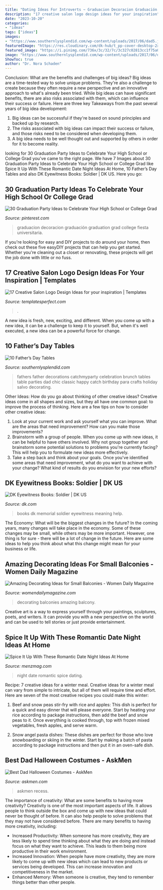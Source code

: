 ```yaml
---
title: "Dating Ideas For Introverts ~ Graduacion Decoracion Graduación Graduation Grad College Fiesta Universitaria"
description: "17 creative salon logo design ideas for your inspiration"
date: "2023-10-20"
categories:
- "ideas"
tags: ["ideas"]
images:
- "https://www.southernlysplendid.com/wp-content/uploads/2017/06/dad5.jpg"
featuredImage: "https://res.cloudinary.com/dk-hub/t_pp-cover-desktop-2x,f_auto/DK/f5a25a3b00134156ac4d0226fe350a45/9098c50242a44d5e81b49e9b0c5c4e0f.jpg"
featured_image: "https://i.pinimg.com/736x/3c/32/7c/3c327c02813cc1f75a0d3d80d285fbbb.jpg"
image: "https://www.southernlysplendid.com/wp-content/uploads/2017/06/dad5.jpg"
ShowToc: true
author: "Dr. Nora Schaden"
---
```



Conclusion: What are the benefits and challenges of big ideas?
Big ideas are a time-tested way to solve unique problems. They're also a challenge to create because they often require a new perspective and an innovative approach to what's already been tried. While big ideas can have significant benefits, there are also risks associated with them, which can influence their success or failure. Here are three key Takeaways from the past several years of big idea development: 
1. Big ideas can be successful if they're based on sound principles and backed up by research.
2. The risks associated with big ideas can impact their success or failure, and those risks need to be considered when developing them.
3. A big idea needs to be well thought out and supported by others in order for it to become reality.

	

		
looking for 30 Graduation Party Ideas to Celebrate Your High School or College Grad you've came to the right page. We have 7 Images about 30 Graduation Party Ideas to Celebrate Your High School or College Grad like Spice It Up With These Romantic Date Night Ideas At Home, 10 Father’s Day Tables and also DK Eyewitness Books: Soldier | DK US. Here you go:
		
    
## 30 Graduation Party Ideas To Celebrate Your High School Or College Grad

<img loading=lazy src="https://i.pinimg.com/736x/3c/32/7c/3c327c02813cc1f75a0d3d80d285fbbb.jpg" onerror="this.onerror=null;this.src='https://tse2.mm.bing.net/th?id=OIP.fG9TXEY_zv_ABgpNTOu0yAHaLD&amp;pid=15.1';" alt="30 Graduation Party Ideas to Celebrate Your High School or College Grad">

_Source: pinterest.com_

>graduacion decoracion graduación graduation grad college fiesta universitaria. 

	

If you're looking for easy and DIY projects to do around your home, then check out these five easyDIY projects that can help you get started. Whether you're cleaning out a closet or renovating, these projects will get the job done with little or no fuss.

    
## 17 Creative Salon Logo Design Ideas For Your Inspiration | Templates

<img loading=lazy src="https://www.templatesperfect.com/wp-content/uploads/2013/12/2-salon-barber-logo-design.png" onerror="this.onerror=null;this.src='https://tse3.mm.bing.net/th?id=OIP.Fn_J92HNrF-r2IwToF0JmwHaC6&amp;pid=15.1';" alt="17 Creative Salon Logo Design Ideas for your inspiration | Templates">

_Source: templatesperfect.com_

>. 

	

A new idea is fresh, new, exciting, and different. When you come up with a new idea, it can be a challenge to keep it to yourself. But, when it's well executed, a new idea can be a powerful force for change.

    
## 10 Father’s Day Tables

<img loading=lazy src="https://www.southernlysplendid.com/wp-content/uploads/2017/06/dad5.jpg" onerror="this.onerror=null;this.src='https://tse1.mm.bing.net/th?id=OIP.J4TcnNjgpOjH6vCGTHaQTgHaJ4&amp;pid=15.1';" alt="10 Father’s Day Tables">

_Source: southernlysplendid.com_

>fathers father decorations catchmyparty celebration brunch tables table parties dad chic classic happy catch birthday para crafts holiday salvo decorating. 

	

Other Ideas: How do you go about thinking of other creative ideas?
Creative ideas come in all shapes and sizes, but they all have one common goal: to improve the process of thinking. Here are a few tips on how to consider other creative ideas:
1. Look at your current work and ask yourself what you can improve. What are the areas that need improvement? How can you make those improvements?
2. Brainstorm with a group of people. When you come up with new ideas, it can be helpful to have others involved. Why not group together and brainstorm some potential solutions to problems you're currently facing? This will help you to formulate new ideas more effectively.
3. Take a step back and think about your goals. Once you've identified some areas that need improvement, what do you want to achieve with your change? What kind of results do you envision for your new efforts?

    
## DK Eyewitness Books: Soldier | DK US

<img loading=lazy src="https://res.cloudinary.com/dk-hub/t_pp-cover-desktop-2x,f_auto/DK/f5a25a3b00134156ac4d0226fe350a45/9098c50242a44d5e81b49e9b0c5c4e0f.jpg" onerror="this.onerror=null;this.src='https://tse3.mm.bing.net/th?id=OIP.wYoPfAmH23nFp_ZYIuTB8AHaJ8&amp;pid=15.1';" alt="DK Eyewitness Books: Soldier | DK US">

_Source: dk.com_

>books dk memorial soldier eyewitness meaning help. 

	

The Economy: What will be the biggest changes in the future?
In the coming years, many changes will take place in the economy. Some of these changes may be small, while others may be more important. However, one thing is for sure - there will be a lot of change in the future. Here are some ideas to help you think about what this change might mean for your business or life.

    
## Amazing Decorating Ideas For Small Balconies - Women Daily Magazine

<img loading=lazy src="https://www.womendailymagazine.com/wp-content/uploads/2015/05/Amazing-Decorating-Ideas-for-Small-Balconies-6.jpeg" onerror="this.onerror=null;this.src='https://tse3.mm.bing.net/th?id=OIP.xMJhsNgEVgGX5_5K2xkHCwDHEs&amp;pid=15.1';" alt="Amazing Decorating Ideas for Small Balconies - Women Daily Magazine">

_Source: womendailymagazine.com_

>decorating balconies amazing balcony. 

	

Creative art is a way to express yourself through your paintings, sculptures, poets, and writers. It can provide you with a new perspective on the world and can be used to tell stories or just provide entertainment.

    
## Spice It Up With These Romantic Date Night Ideas At Home

<img loading=lazy src="https://www.menzmag.com/wp-content/uploads/2020/03/Spice-It-Up-With-These-Romantic-Date-Night-Ideas-At-Home.jpg" onerror="this.onerror=null;this.src='https://tse4.mm.bing.net/th?id=OIP.qbTeZcjBngAGXu_0U-gQVQHaDt&amp;pid=15.1';" alt="Spice It Up With These Romantic Date Night Ideas At Home">

_Source: menzmag.com_

>night date romantic spice dating. 

	

Recipe: 7 creative ideas for a winter meal.
Creative ideas for a winter meal can vary from simple to intricate, but all of them will require time and effort. Here are seven of the most creative recipes you could make this winter: 
1. Beef and snow peas stir-fry with rice and apples: This dish is perfect for a quick and easy dinner that will please everyone. Start by heating your rice according to package instructions, then add the beef and snow peas to it. Once everything is cooked through, top with frozen mixed vegetables, fresh apples, and serve warm. 

2. Snow angel pasta dishes: These dishes are perfect for those who love snowboarding or skiing in the winter. Start by making a batch of pasta according to package instructions and then put it in an oven-safe dish.

    
## Best Dad Halloween Costumes - AskMen

<img loading=lazy src="https://images.askmen.com/1080x540/2015/10/29-124143-best_dad_halloween_costumes.jpg" onerror="this.onerror=null;this.src='https://tse2.mm.bing.net/th?id=OIP.9HCFLVT_YPpYn0qw_jbR1gHaDt&amp;pid=15.1';" alt="Best Dad Halloween Costumes - AskMen">

_Source: askmen.com_

>askmen recess. 

	

The importance of creativity: What are some benefits to having more creativity?
Creativity is one of the most important aspects of life. It allows people to think outside the box and come up with new ideas that could never be thought of before. It can also help people to solve problems that they may not have considered before. There are many benefits to having more creativity, including: 
- Increased Productivity: When someone has more creativity, they are less likely to spend time thinking about what they are doing and instead focus on what they want to achieve. This leads to them being more productive in their work environment. 
- Increased Innovation: When people have more creativity, they are more likely to come up with new ideas which can lead to new products or services being developed. This can increase innovation and competitiveness in the market. 
- Enhanced Memory: When someone is creative, they tend to remember things better than other people.


